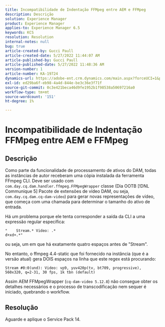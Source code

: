 ```yaml
---
title: Incompatibilidade de Indentação FFMpeg entre AEM e FFMpeg
description: Descrição
solution: Experience Manager
product: Experience Manager
applies-to: Experience Manager 6.5
keywords: KCS
resolution: Resolution
internal-notes: null
bug: true
article-created-by: Gucci Paull
article-created-date: 5/27/2022 11:44:07 AM
article-published-by: Gucci Paull
article-published-date: 5/27/2022 11:48:36 AM
version-number: 1
article-number: KA-19724
dynamics-url: https://adobe-ent.crm.dynamics.com/main.aspx?forceUCI=1&pagetype=entityrecord&etn=knowledgearticle&id=5746af4e-b2dd-ec11-a7b6-0022480b05aa
exl-id: ed29ba6f-eb98-4a4d-844e-be3c36e3f71f
source-git-commit: 0c3e421beca46d9fe1952b1f98538a50697216a0
workflow-type: tm+mt
source-wordcount: '151'
ht-degree: 1%

---
```


# Incompatibilidade de Indentação FFMpeg entre AEM e FFMpeg

## Descrição


Como parte da funcionalidade de processamento de ativos do DAM, todas as instâncias de autor receberam uma cópia instalada da ferramenta FFmpeg CLI. Deve ser usado com `com.day.cq.dam.handler.ffmpeg.FFMpegWrapper` classe (Dia OOTB [!DNL Communique 5] Pacote de extensões de vídeo DAM, ou seja, `com.day.cq.dam.cq-dam-video`) para gerar novas representações de vídeo, que começa com uma chamada para determinar o tamanho do ativo de entrada.

Há um problema porque ele tenta corresponder a saída da CLI a uma expressão regular específica:




```
"    Stream.* Video: .*
d+xd+.*"
```


ou seja, um em que há exatamente quatro espaços antes de &quot;Stream&quot;.

No entanto, o ffmpeg 4.4-static que foi fornecido na instância (que é a versão atual) gera DOIS espaços na linha que este regex está procurando:

`Stream #0:0(und): Video: vp9, yuv420p(tv, bt709, progressive), 560x320, q=2-31, 30 fps, 1k tbn (default)`

Assim AEM FFMpegWrapper (`cq-dam-video 5.12.8`) não consegue obter os detalhes necessários e o processo de transcodificação nem sequer é iniciado, quebrando o workflow.


## Resolução


Aguarde e aplique o Service Pack 14.
